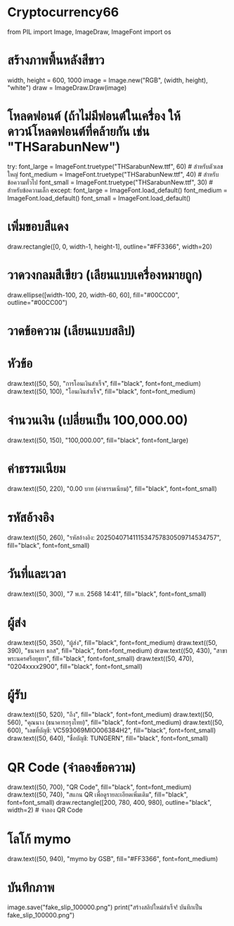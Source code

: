 # Cryptocurrency66
from PIL import Image, ImageDraw, ImageFont
import os

# สร้างภาพพื้นหลังสีขาว
width, height = 600, 1000
image = Image.new("RGB", (width, height), "white")
draw = ImageDraw.Draw(image)

# โหลดฟอนต์ (ถ้าไม่มีฟอนต์ในเครื่อง ให้ดาวน์โหลดฟอนต์ที่คล้ายกัน เช่น "THSarabunNew")
try:
    font_large = ImageFont.truetype("THSarabunNew.ttf", 60)  # สำหรับตัวเลขใหญ่
    font_medium = ImageFont.truetype("THSarabunNew.ttf", 40)  # สำหรับข้อความทั่วไป
    font_small = ImageFont.truetype("THSarabunNew.ttf", 30)  # สำหรับข้อความเล็ก
except:
    font_large = ImageFont.load_default()
    font_medium = ImageFont.load_default()
    font_small = ImageFont.load_default()

# เพิ่มขอบสีแดง
draw.rectangle([0, 0, width-1, height-1], outline="#FF3366", width=20)

# วาดวงกลมสีเขียว (เลียนแบบเครื่องหมายถูก)
draw.ellipse([width-100, 20, width-60, 60], fill="#00CC00", outline="#00CC00")

# วาดข้อความ (เลียนแบบสลิป)
# หัวข้อ
draw.text((50, 50), "การโอนเงินสำเร็จ", fill="black", font=font_medium)
draw.text((50, 100), "โอนเงินสำเร็จ", fill="black", font=font_medium)

# จำนวนเงิน (เปลี่ยนเป็น 100,000.00)
draw.text((50, 150), "100,000.00", fill="black", font=font_large)

# ค่าธรรมเนียม
draw.text((50, 220), "0.00 บาท (ค่าธรรมเนียม)", fill="black", font=font_small)

# รหัสอ้างอิง
draw.text((50, 260), "รหัสอ้างอิง: 2025040714111534757830509714534757", fill="black", font=font_small)

# วันที่และเวลา
draw.text((50, 300), "7 พ.ย. 2568 14:41", fill="black", font=font_small)

# ผู้ส่ง
draw.text((50, 350), "ผู้ส่ง", fill="black", font=font_medium)
draw.text((50, 390), "ธนาคาร ธกส", fill="black", font=font_medium)
draw.text((50, 430), "สาขา พระนครศรีอยุธยา", fill="black", font=font_small)
draw.text((50, 470), "0204xxxx2900", fill="black", font=font_small)

# ผู้รับ
draw.text((50, 520), "ถึง", fill="black", font=font_medium)
draw.text((50, 560), "คุณนาง (ธนาคารกรุงไทย)", fill="black", font=font_medium)
draw.text((50, 600), "เลขที่บัญชี: VC593069MIO006384H2", fill="black", font=font_small)
draw.text((50, 640), "ชื่อบัญชี: TUNGERN", fill="black", font=font_small)

# QR Code (จำลองข้อความ)
draw.text((50, 700), "QR Code", fill="black", font=font_medium)
draw.text((50, 740), "สแกน QR เพื่อดูรายละเอียดเพิ่มเติม", fill="black", font=font_small)
draw.rectangle([200, 780, 400, 980], outline="black", width=2)  # จำลอง QR Code

# โลโก้ mymo
draw.text((50, 940), "mymo by GSB", fill="#FF3366", font=font_medium)

# บันทึกภาพ
image.save("fake_slip_100000.png")
print("สร้างสลิปใหม่สำเร็จ! บันทึกเป็น fake_slip_100000.png")